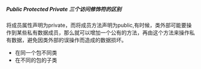 ##### Public Protected Private 三个访问修饰符的区别
将成员属性声明为private，而将成员方法声明为public,有时候，类外部可能要操作到某些私有数据成员，那么就可以增加一个公有的方法，再由这个方法来操作私有数据，避免因类外部的误操作而造成的数据损坏。
* 在同一个包不同类
* 在不同的包的子类
